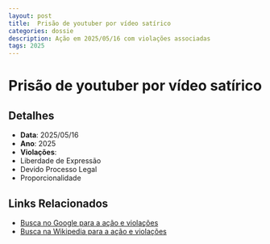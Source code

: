 ```yaml
---
layout: post
title:  Prisão de youtuber por vídeo satírico
categories: dossie
description: Ação em 2025/05/16 com violações associadas
tags: 2025
---
```


# Prisão de youtuber por vídeo satírico

## Detalhes
- **Data**: 2025/05/16
- **Ano**: 2025
- **Violações**:
- Liberdade de Expressão
- Devido Processo Legal
- Proporcionalidade

## Links Relacionados
- [Busca no Google para a ação e violações](https://www.google.com/search?q=%22Alexandre%20de%20Moraes%22%20Pris%C3%A3o%20de%20youtuber%20por%20v%C3%ADdeo%20sat%C3%ADrico%20Liberdade%20de%20Express%C3%A3o%20Devido%20Processo%20Legal%20Proporcionalidade%202025)
- [Busca na Wikipedia para a ação e violações](https://en.wikipedia.org/w/index.php?search=%22Alexandre%20de%20Moraes%22%20Pris%C3%A3o%20de%20youtuber%20por%20v%C3%ADdeo%20sat%C3%ADrico%20Liberdade%20de%20Express%C3%A3o%20Devido%20Processo%20Legal%20Proporcionalidade%202025)
